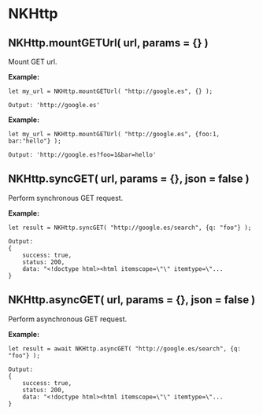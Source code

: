 # NKHttp

NKHttp.mountGETUrl( url, params = {} )
----------------------------------------------------------------------------
Mount GET url.

**Example:**

    let my_url = NKHttp.mountGETUrl( "http://google.es", {} );

    Output: 'http://google.es'

**Example:**

    let my_url = NKHttp.mountGETUrl( "http://google.es", {foo:1, bar:"hello"} );

    Output: 'http://google.es?foo=1&bar=hello'


NKHttp.syncGET( url, params = {}, json = false )
----------------------------------------------------------------------------
Perform synchronous GET request.

**Example:**

    let result = NKHttp.syncGET( "http://google.es/search", {q: "foo"} );

    Output:
    {
        success: true,
        status: 200,
        data: "<!doctype html><html itemscope=\"\" itemtype=\"...
    }




NKHttp.asyncGET( url, params = {}, json = false )
----------------------------------------------------------------------------
Perform asynchronous GET request.

**Example:**

    let result = await NKHttp.asyncGET( "http://google.es/search", {q: "foo"} );

    Output:
    {
        success: true,
        status: 200,
        data: "<!doctype html><html itemscope=\"\" itemtype=\"...
    }